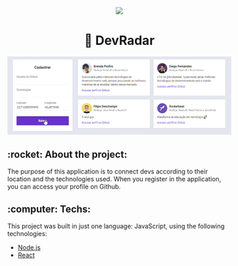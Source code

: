 <p align="center">
  <img src="https://github.com/Rocketseat/semana-omnistack-10/blob/master/.github/devradar.svg">
</p>

<h1 align="center">
  📡 DevRadar
</h3>


<p align="center">
  <img src="https://github.com/bprofiro/assets/blob/master/dev1.png"/>  
</p>

<div>
  <h2> :rocket: About the project: </h2>

  <p> The purpose of this application is to connect devs according to their location and the technologies used. When you register in the application, you can access your profile on Github. </p>
</div>

<div>
  <h2> :computer: Techs: </h2>
   <p> This project was built in just one language: JavaScript, using the following technologies:

   -   [Node.js](https://nodejs.org/en/)
   -   [React](https://reactjs.org/)
  </p>
</div>
